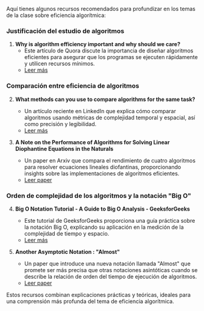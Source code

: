 Aquí tienes algunos recursos recomendados para profundizar en los temas de la clase sobre eficiencia algorítmica:

### Justificación del estudio de algoritmos

1. **Why is algorithm efficiency important and why should we care?**
   - Este artículo de Quora discute la importancia de diseñar algoritmos eficientes para asegurar que los programas se ejecuten rápidamente y utilicen recursos mínimos.
   - [Leer más](https://www.quora.com/Why-is-algorithm-efficiency-important-and-why-should-we-care)

### Comparación entre eficiencia de algoritmos

2. **What methods can you use to compare algorithms for the same task?**
   - Un artículo reciente en LinkedIn que explica cómo comparar algoritmos usando métricas de complejidad temporal y espacial, así como precisión y legibilidad.
   - [Leer más](https://www.linkedin.com/advice/1/what-methods-can-you-use-compare-algorithms-same-task)

3. **A Note on the Performance of Algorithms for Solving Linear Diophantine Equations in the Naturals**
   - Un paper en Arxiv que compara el rendimiento de cuatro algoritmos para resolver ecuaciones lineales diofantinas, proporcionando insights sobre las implementaciones de algoritmos eficientes.
   - [Leer paper](http://arxiv.org/abs/2104.05200v1)

### Orden de complejidad de los algoritmos y la notación "Big O"

4. **Big O Notation Tutorial - A Guide to Big O Analysis - GeeksforGeeks**
   - Este tutorial de GeeksforGeeks proporciona una guía práctica sobre la notación Big O, explicando su aplicación en la medición de la complejidad de tiempo y espacio.
   - [Leer más](https://www.geeksforgeeks.org/analysis-algorithms-big-o-analysis/)

5. **Another Asymptotic Notation : "Almost"**
   - Un paper que introduce una nueva notación llamada "Almost" que promete ser más precisa que otras notaciones asintóticas cuando se describe la relación de orden del tiempo de ejecución de algoritmos.
   - [Leer paper](http://arxiv.org/abs/1304.5617v2)

Estos recursos combinan explicaciones prácticas y teóricas, ideales para una comprensión más profunda del tema de eficiencia algorítmica.